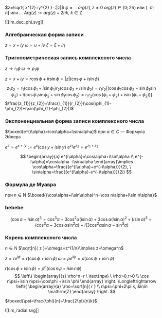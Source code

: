 $z=\sqrt{ x^{2}+y^{2} }=:|z|$
$\phi=:arg(z), z\neq {0}$
$arg(z)\in[0;2\pi)$ или $(-\pi;\pi]$ или $\dots$
$Arg(z):=arg(z)+2\pi k, \ k\in \mathrm{Z}$

![[im_dec_phi.svg]]
### Алгебраическая форма записи
$z=x+iy$
$\omega=u+iv$
$\zeta=\xi+i\eta$

### Тригонометрическая запись комплексного числа
$z\to r_{1}\phi$
$\omega\to \rho_{1}\psi$

$z=x+iy=r\cos \phi+ir\sin \phi=|z|(\cos \phi+i\sin \phi)$


$$
z_{1}z_{2}=r_{1}(\cos \phi_{1}+i\sin \phi_{1})r_{2}(\cos \phi_{2}+i\sin \phi_{2})=r_{1}r_{2}[(\cos \phi_{1}\cos \phi_{2}-\sin \phi_{1}\sin \phi_{2})+i(\cos \phi_{1}\sin \phi_{2}+\sin \phi_{1}\cos \phi_{2})=r_{1}r_{2}(\cos(\phi_{1}+\phi_{2})+i\sin(\phi_{1}+\phi_{2}))]
$$
$\frac{z_{1}}{z_{2}}=\frac{r_{1}}{r_{2}}(\cos(\phi_{1}-\phi_{2})+i\sin(\phi_{1}-\phi_{2}))$

### Экспоненциальная форма записи комплексного числа
$\boxed{e^{i\alpha}=\cos\alpha+i\sin\alpha}$ при $\alpha \in C$ — Формула Эйлера

$e^z=e^{x+iy}:=e^x(\cos y+i\sin y)$
$e^{z_{1}}e^{z_{2}}=e^{z_{1}+z_{2}}$

$$
\begin{array}{a}
e^{i\alpha}=\cos\alpha+i\sin\alpha \\
e^{-i\alpha}=\cos\alpha -i\sin\alpha
\end{array}\implies
\cos\alpha=\frac{{e^{i\alpha}+e^{-i\alpha}}}{2}, \ \sin\alpha=\frac{{e^{i\alpha}-e^{-i\alpha}}}{2i}
$$
### Формула де Муавра

при $n\in \mathrm{N}$
$\boxed{(\cos\alpha+i\sin\alpha)^n=\cos n\alpha+i\sin n\alpha}$

### bebebe
$$
(\cos\alpha+i\sin\alpha)^3=\cos^3\alpha+3\cos ^{2}\alpha(i\sin\alpha)+3\cos\alpha(i\sin\alpha)^{2}+(i\sin\alpha)^{3}=(\cos ^{3}\alpha-3\cos\alpha \sin ^{2}\alpha)+i(3\cos ^{2}\alpha \sin\alpha-\sin ^{3}\alpha)
$$

### Корень комплексного числа

$n\in \mathrm{N}$
$\sqrt[n]{ z }=\omega=z^{1/n}\implies z=\omega^n$

$z=re^{i\phi}=r(\cos \phi+i\sin \phi)$
$\omega=\rho e^{i\psi}=\rho(\cos \psi+i\sin \psi)$

$r(\cos \phi+i\sin \phi)=\rho^n(\cos n\psi+i\sin n\psi)$
$$
\left\{
\begin{array}{s}
\rho^n=r  \ \text{при} \ \rho>0,r>0 \\
\cos n\psi+i\sin n\psi=\cos\phi +i\sin \phi
\end{array}
\right.
\Longleftrightarrow
\left\{
\begin{array}{a}
\rho=\sqrt[n]{ r } \\
n\psi=\phi+2\pi k, &k\in \mathrm{Z}
\end{array}
\right.
$$


$\boxed{\psi=\frac{\phi}{n}+\frac{2\pi}{n}k}$

![[im_radial.svg]]

